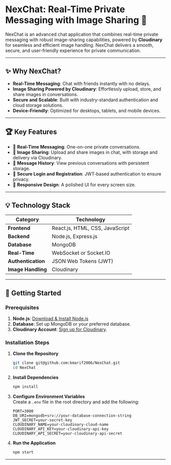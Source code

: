 # **NexChat: Real-Time Private Messaging with Image Sharing** 🚀

NexChat is an advanced chat application that combines real-time private messaging with robust image-sharing capabilities, powered by **Cloudinary** for seamless and efficient image handling. NexChat delivers a smooth, secure, and user-friendly experience for private communication.

---

## **✨ Why NexChat?**
- **Real-Time Messaging**: Chat with friends instantly with no delays.  
- **Image Sharing Powered by Cloudinary**: Effortlessly upload, store, and share images in conversations.  
- **Secure and Scalable**: Built with industry-standard authentication and cloud storage solutions.  
- **Device-Friendly**: Optimized for desktops, tablets, and mobile devices.

---

## **🏆 Key Features**
- 🔹 **Real-Time Messaging**: One-on-one private conversations.  
- 🔹 **Image Sharing**: Upload and share images in chat, with storage and delivery via Cloudinary.  
- 🔹 **Message History**: View previous conversations with persistent storage.  
- 🔹 **Secure Login and Registration**: JWT-based authentication to ensure privacy.  
- 🔹 **Responsive Design**: A polished UI for every screen size.

---

## **💡 Technology Stack**
| **Category**     | **Technology**                |  
|-------------------|-------------------------------|  
| **Frontend**      | React.js, HTML, CSS, JavaScript |  
| **Backend**       | Node.js, Express.js          |  
| **Database**      | MongoDB                      |  
| **Real-Time**     | WebSocket or Socket.IO       |  
| **Authentication**| JSON Web Tokens (JWT)        |  
| **Image Handling**| Cloudinary                   |  

---

## **🚀 Getting Started**

### **Prerequisites**
1. **Node.js**: [Download & Install Node.js](https://nodejs.org)  
2. **Database**: Set up MongoDB or your preferred database.  
3. **Cloudinary Account**: [Sign up for Cloudinary](https://cloudinary.com).

### **Installation Steps**
1. **Clone the Repository**  
   ```bash  
   git clone git@github.com:kmarif2006/NexChat.git  
   cd NexChat  
   ```  

2. **Install Dependencies**  
   ```bash  
   npm install  
   ```  

3. **Configure Environment Variables**  
   Create a `.env` file in the root directory and add the following:  
   ```env  
   PORT=3000  
   DB_URI=mongodb+srv://your-database-connection-string  
   JWT_SECRET=your-secret-key  
   CLOUDINARY_NAME=your-cloudinary-cloud-name  
   CLOUDINARY_API_KEY=your-cloudinary-api-key  
   CLOUDINARY_API_SECRET=your-cloudinary-api-secret  
   ```  

4. **Run the Application**  
   ```bash  
   npm start  
   ```  


---



